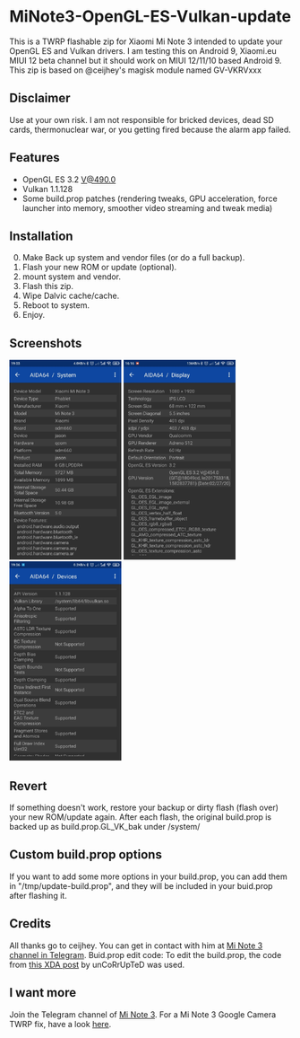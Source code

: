 # MiNote3-OpenGL-ES-Vulkan-update
This is a TWRP flashable zip for Xiaomi Mi Note 3 intended to update your OpenGL ES and Vulkan drivers.
I am testing this on Android 9, Xiaomi.eu MIUI 12 beta channel but it should work on MIUI 12/11/10 based Android 9.
This zip is based on @ceijhey's magisk module named GV-VKRVxxx

## Disclaimer
Use at your own risk. I am not responsible for bricked devices, dead SD cards, thermonuclear war, or you getting fired because the alarm app failed.

## Features
- OpenGL ES 3.2 V@490.0
- Vulkan 1.1.128
- Some build.prop patches (rendering tweaks, GPU acceleration, force launcher into memory, smoother video streaming and tweak media)

## Installation
0. Make Back up system and vendor files (or do a full backup).
1. Flash your new ROM or update (optional).
2. mount system and vendor.
3. Flash this zip.
4. Wipe Dalvic cache/cache.
5. Reboot to system.
6. Enjoy.

## Screenshots
<img src="https://github.com/GreatApo/MiNote3-OpenGL-ES-Vulkan-update/blob/master/Screenshots/phone_info.jpg" width="200" title="Mi Note 3 device info"> <img src="https://github.com/GreatApo/MiNote3-OpenGL-ES-Vulkan-update/blob/master/Screenshots/opengl_es_version.jpg" width="200" title="OpenGL ES"> <img src="https://github.com/GreatApo/MiNote3-OpenGL-ES-Vulkan-update/blob/master/Screenshots/vulkan_api.jpg" width="200" title="Vulkan">

## Revert
If something doesn't work, restore your backup or dirty flash (flash over) your new ROM/update again.
After each flash, the original build.prop is backed up as build.prop.GL_VK_bak under /system/

## Custom build.prop options
If you want to add some more options in your build.prop, you can add them in "/tmp/update-build.prop", and they will be included in your buid.prop after flashing it.

## Credits
All thanks go to ceijhey. You can get in contact with him at [Mi Note 3 channel in Telegram](https://t.me/s/minote3channel).
Buid.prop edit code: To edit the build.prop, the code from [this XDA post](https://forum.xda-developers.com/showpost.php?p=19093919&postcount=20) by unCoRrUpTeD was used.

## I want more
Join the Telegram channel of [Mi Note 3](https://t.me/s/minote3channel).
For a Mi Note 3 Google Camera TWRP fix, have a look [here](https://github.com/GreatApo/MiNote3-Camera2API-fix).
